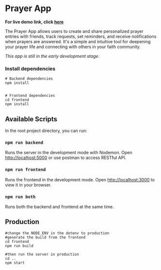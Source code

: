# Prayer App

**For live demo link, click [here](https://vergeldevprayerapp.herokuapp.com/login)**

The Prayer App allows users to create and share personalized prayer entries with friends, track requests, set reminders, and receive notifications when prayers are answered. It's a simple and intuitive tool for deepening your prayer life and connecting with others in your faith community.

_This app is still in the early development stage._

### Install dependencies

```
# Backend dependencies
npm install


# Frontend dependencies
cd frontend
npm install
```

## Available Scripts

In the root project directory, you can run:

### `npm run backend`

Runs the server in the development mode with Nodemon.
Open [http://localhost:5000](http://localhost:5000) or use postman to access RESTful API.

### `npm run frontend`

Runs the frontend in the development mode.
Open [http://localhost:3000](http://localhost:3000) to view it in your browser.

### `npm run both`

Runs both the backend and frontend at the same time.

## Production

```
#change the NODE_ENV in the dotenv to production
#generate the build from the frontend
cd frontend
npm run build

#then run the server in production
cd ..
npm start
```
